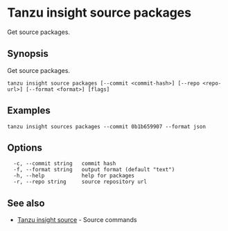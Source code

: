 # Tanzu insight source packages

Get source packages.

## <a id='synopsis'></a>Synopsis

Get source packages.

```
tanzu insight source packages [--commit <commit-hash>] [--repo <repo-url>] [--format <format>] [flags]
```

## <a id='examples'></a>Examples

```
tanzu insight sources packages --commit 0b1b659907 --format json
```

## <a id='options'></a>Options

```
  -c, --commit string   commit hash
  -f, --format string   output format (default "text")
  -h, --help            help for packages
  -r, --repo string     source repository url
```

## <a id='see-also'></a>See also

* [Tanzu insight source](insight-source.md)	 - Source commands

